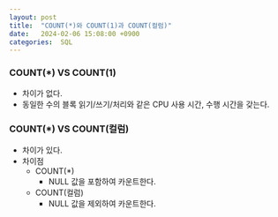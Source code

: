 ```yaml
---
layout: post
title:  "COUNT(*)와 COUNT(1)과 COUNT(컬럼)"
date:   2024-02-06 15:08:00 +0900
categories:  SQL
---
```


### COUNT(*) VS COUNT(1)

- 차이가 없다.
- 동일한 수의 블록 읽기/쓰기/처리와 같은 CPU 사용 시간, 수행 시간을 갖는다.

### COUNT(*) VS COUNT(컬럼)

- 차이가 있다.
- 차이점
    - COUNT(*)
        - NULL 값을 포함하여 카운트한다.
    - COUNT(컬럼)
        - NULL 값을 제외하여 카운트한다.